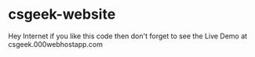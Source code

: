 # csgeek-website
Hey Internet if you like this code then don't forget to see the Live Demo at csgeek.000webhostapp.com
